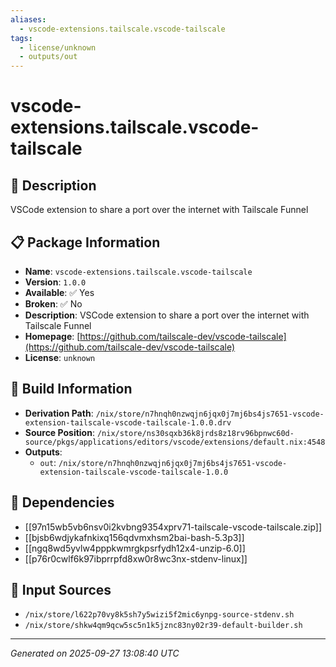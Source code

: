 ```yaml
---
aliases:
  - vscode-extensions.tailscale.vscode-tailscale
tags:
  - license/unknown
  - outputs/out
---
```


# vscode-extensions.tailscale.vscode-tailscale

## 📝 Description

VSCode extension to share a port over the internet with Tailscale Funnel

## 📋 Package Information

- **Name**: `vscode-extensions.tailscale.vscode-tailscale`
- **Version**: `1.0.0`
- **Available**: ✅ Yes
- **Broken**: ✅ No
- **Description**: VSCode extension to share a port over the internet with Tailscale Funnel
- **Homepage**: [https://github.com/tailscale-dev/vscode-tailscale](https://github.com/tailscale-dev/vscode-tailscale)
- **License**: `unknown`

## 🔧 Build Information

- **Derivation Path**: `/nix/store/n7hnqh0nzwqjn6jqx0j7mj6bs4js7651-vscode-extension-tailscale-vscode-tailscale-1.0.0.drv`
- **Source Position**: `/nix/store/ns30sqxb36k8jrds8z18rv96bpnwc60d-source/pkgs/applications/editors/vscode/extensions/default.nix:4548`
- **Outputs**:
  - `out`:  `/nix/store/n7hnqh0nzwqjn6jqx0j7mj6bs4js7651-vscode-extension-tailscale-vscode-tailscale-1.0.0`

## 🔗 Dependencies

- [[97n15wb5vb6nsv0i2kvbng9354xprv71-tailscale-vscode-tailscale.zip]]
- [[bjsb6wdjykafnkixq156qdvmxhsm2bai-bash-5.3p3]]
- [[ngq8wd5yvlw4pppkwmrgkpsrfydh12x4-unzip-6.0]]
- [[p76r0cwlf6k97ibprrpfd8xw0r8wc3nx-stdenv-linux]]

## 📁 Input Sources

- `/nix/store/l622p70vy8k5sh7y5wizi5f2mic6ynpg-source-stdenv.sh`
- `/nix/store/shkw4qm9qcw5sc5n1k5jznc83ny02r39-default-builder.sh`

---
*Generated on 2025-09-27 13:08:40 UTC*
